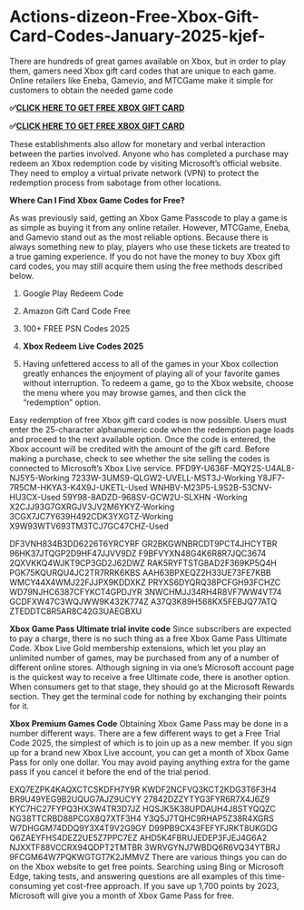 # Actions-dizeon-Free-Xbox-Gift-Card-Codes-January-2025-kjef-
There are hundreds of great games available on Xbox, but in order to play them, gamers need Xbox gift card codes that are unique to each game. Online retailers like Eneba, Gamevio, and MTCGame make it simple for customers to obtain the needed game code

**✅[CLICK HERE TO GET FREE XBOX GIFT CARD](https://dealhubx.org/Gift-Card/)**

**✅[CLICK HERE TO GET FREE XBOX GIFT CARD](https://dealhubx.org/Gift-Card/)**

These establishments also allow for monetary and verbal interaction between the parties involved. Anyone who has completed a purchase may redeem an Xbox redemption code by visiting Microsoft’s official website. They need to employ a virtual private network (VPN) to protect the redemption process from sabotage from other locations.

**Where Can I Find Xbox Game Codes for Free?**

As was previously said, getting an Xbox Game Passcode to play a game is as simple as buying it from any online retailer. However, MTCGame, Eneba, and Gamevio stand out as the most reliable options. Because there is always something new to play, players who use these tickets are treated to a true gaming experience. If you do not have the money to buy Xbox gift card codes, you may still acquire them using the free methods described below.
1. Google Play Redeem Code
2. Amazon Gift Card Code Free
3. 100+ FREE PSN Codes 2025

4. **Xbox Redeem Live Codes 2025**
5. Having unfettered access to all of the games in your Xbox collection greatly enhances the enjoyment of playing all of your favorite games without interruption. To redeem a game, go to the Xbox website, choose the menu where you may browse games, and then click the “redemption” option.

Easy redemption of free Xbox gift card codes is now possible. Users must enter the 25-character alphanumeric code when the redemption page loads and proceed to the next available option. Once the code is entered, the Xbox account will be credited with the amount of the gift card. Before making a purchase, check to see whether the site selling the codes is connected to Microsoft’s Xbox Live service.
PFD9Y-U636F-MQY2S-U4AL8-NJ5Y5-Working
7233W-3UMS9-QLGW2-UVELL-MST3J-Working
Y8JF7-7R5CM-HKYA3-K4X9J-UKETL-Used
WNHBV-M23P5-L9S2B-53CNV-HU3CX-Used
59Y98-8ADZD-968SV-GCW2U-SLXHN	-Working 
X2CJJ93G7GXRGJV3JV2M6YKYZ-Working
3CGX7JC7Y639H492CDK3YXGTZ-Working
X9W93WTV693TM3TCJ7GC47CHZ-Used

DF3VNH834B3DD6226T6YRCYRF
GR2BKGWNBRCDT9PCT4JHCYTBR
96HK37JTQGP2D9HF47JJVV9DZ
F9BFVYXN48G4K6R8R7JQC3674
2QXVKKQ4WJKT9CP3GD2J62DWZ
RAK5RYFTSTG8AD2F369KP5Q4H
PGK75KQURQU4JC2TR7RRK6KBS
AAH63BPXEQZ2H33UE73FE7KBB
WMCY44X4WMJ22FJJPX9KDDXKZ
PRYXS6DYQRQ38PCFGH93FCHZC
WD79NJHC6387CFYKCT4GPDJYR
3NWCHMJJ34RH4R8VF7WW4VT74
GCDFXW47C3WQJWW9K432K774Z
A37Q3K89H568KX5FEBJQ77ATQ
ZTEDDTC8R5AR8C42G3UAEGBXU

**Xbox Game Pass Ultimate trial invite code**
Since subscribers are expected to pay a charge, there is no such thing as a free  Xbox Game Pass Ultimate Code. Xbox Live Gold membership extensions, which let you play an unlimited number of games, may be purchased from any of a number of different online stores. Although signing in via one’s Microsoft account page is the quickest way to receive a free Ultimate code, there is another option. When consumers get to that stage, they should go at the Microsoft Rewards section. They get the terminal code for nothing by exchanging their points for it.

**Xbox Premium Games Code**
Obtaining Xbox  Game Pass may be done in a number different ways. There are a few different ways to get a Free Trial Code 2025, the simplest of which is to join up as a new member. If you sign up for a brand new Xbox Live account, you can get a month of Xbox Game Pass for only one dollar. You may avoid paying anything extra for the game pass if you cancel it before the end of the trial period.

EXQ7EZPK4KAQXCTCSKDFH7Y9R
KWDF2NCFVQ3KCT2KDG3T6F3H4
BR9U49YEG9B2UQUG7AJZ9UCYY
27842DZZYTYG3FYR6R7X4J6Z9
KYC7HC27FYPQ3HX3W4TR3D7JZ
HQSJK5K38UPDAUH4J8STYQQZC
NG38TTCRBD88PCGX8Q7XTF3H4
Y3Q5J7TQHC9RHAP5Z38R4XGRS
W7DHGGM74DDQ9Y3X4T9V2G9GY
D99PB9CX43FEFYFJRKT8UKGDG
Q6ZAEYFHS4DEZ2UE5Z7PPC7EZ
AHD5K4FBRUJEDEP3FJEJ4G6A2
NJXXTF88VCCRX94QDPT2TMTBR
3WRVGYNJ7WBDQ6R6VQ34YTBRJ
9FCGM64W7PQKWGTGT7K2JMMVZ
There are various things you can do on the Xbox website to get free points. Searching using Bing or Microsoft Edge, taking tests, and answering questions are all examples of this time-consuming yet cost-free approach. If you save up 1,700 points by 2023, Microsoft will give you a month of Xbox Game Pass for free.
